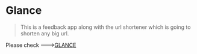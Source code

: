 # Glance
> This is a feedback app along with the url shortener which is going to  shorten any big url.


Please check --->[GLANCE](https://dashboard.heroku.com/apps/glance-97)